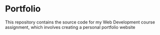 # Portfolio
 This repository contains the source code for my Web Development course assignment, which involves creating a personal portfolio website
